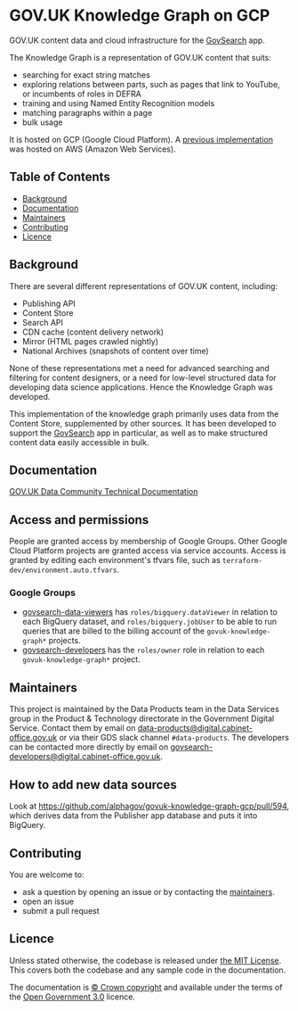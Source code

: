 # GOV.UK Knowledge Graph on GCP

GOV.UK content data and cloud infrastructure for the [GovSearch][govsearch] app.

The Knowledge Graph is a representation of GOV.UK content that suits:

- searching for exact string matches
- exploring relations between parts, such as pages that link to YouTube, or
  incumbents of roles in DEFRA
- training and using Named Entity Recognition models
- matching paragraphs within a page
- bulk usage

It is hosted on GCP (Google Cloud Platform). A [previous
implementation](https://github.com/alphagov/govuk-knowledge-graph) was hosted on
AWS (Amazon Web Services).

## Table of Contents

- [Background](#background)
- [Documentation](#documentation)
- [Maintainers](#maintainers)
- [Contributing](#contributing)
- [Licence](#licence)

## Background

There are several different representations of GOV.UK content, including:

- Publishing API
- Content Store
- Search API
- CDN cache (content delivery network)
- Mirror (HTML pages crawled nightly)
- National Archives (snapshots of content over time)

None of these representations met a need for advanced searching and filtering
for content designers, or a need for low-level structured data for developing
data science applications.  Hence the Knowledge Graph was developed.

This implementation of the knowledge graph primarily uses data from the Content
Store, supplemented by other sources.  It has been developed to support the
[GovSearch][govsearch] app in particular, as well as to make structured content
data easily accessible in bulk.

## Documentation

[GOV.UK Data Community Technical Documentation](https://gds-data-docs-bkbishsofa-nw.a.run.app/engineering/knowledge-graph-pipeline-v2/#advantages-of-the-new-pipeline)

## Access and permissions

People are granted access by membership of Google Groups.  Other Google Cloud
Platform projects are granted access via service accounts.  Access is granted by
editing each environment's tfvars file, such as
`terraform-dev/environment.auto.tfvars`.

### Google Groups

* [govsearch-data-viewers](https://groups.google.com/a/digital.cabinet-office.gov.uk/g/govsearch-data-viewers/about)
  has `roles/bigquery.dataViewer` in relation to each BigQuery dataset, and
  `roles/bigquery.jobUser` to be able to run queries that are billed to the
  billing account of the `govuk-knowledge-graph*` projects.
* [govsearch-developers](https://groups.google.com/a/digital.cabinet-office.gov.uk/g/govsearch-developers/members)
  has the `roles/owner` role in relation to each `govuk-knowledge-graph*`
  project.

## Maintainers

This project is maintained by the Data Products team in the Data Services group
in the Product & Technology directorate in the Government Digital Service.
Contact them by email on data-products@digital.cabinet-office.gov.uk or via
their GDS slack channel `#data-products`.  The developers can be contacted more
directly by email on govsearch-developers@digital.cabinet-office.gov.uk.

## How to add new data sources

Look at https://github.com/alphagov/govuk-knowledge-graph-gcp/pull/594, which
derives data from the Publisher app database and puts it into BigQuery.

## Contributing

You are welcome to:

- ask a question by opening an issue or by contacting the
  [maintainers](#maintainers).
- open an issue
- submit a pull request

## Licence

Unless stated otherwise, the codebase is released under [the MIT License][mit].
This covers both the codebase and any sample code in the documentation.

The documentation is [© Crown copyright][copyright] and available under the terms
of the [Open Government 3.0][ogl] licence.

[mit]: LICENCE
[copyright]: http://www.nationalarchives.gov.uk/information-management/re-using-public-sector-information/uk-government-licensing-framework/crown-copyright/
[ogl]: http://www.nationalarchives.gov.uk/doc/open-government-licence/version/3/
[govsearch]: https://github.com/alphagov/govuk-knowledge-graph-search
[govuk-s3-mirror]: https://github.com/alphagov/govuk-s3-mirror
[ga4-analytics-352613]: https://console.cloud.google.com/welcome?project=govuk-bigquery-analytics
[cpto-content-metadata]: https://console.cloud.google.com/welcome?project=cpto-content-metadata
